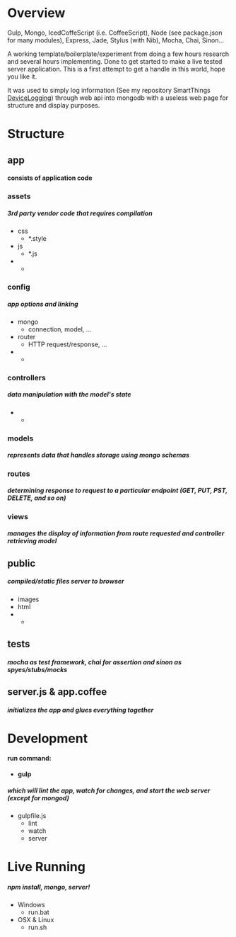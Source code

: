 # Overview

Gulp, Mongo, IcedCoffeScript (i.e. CoffeeScript), Node (see package.json for many modules), Express, Jade, Stylus (with Nib), Mocha, Chai, Sinon...

A working template/boilerplate/experiment from doing a few hours research and several hours implementing.  Done to get started to make a live tested server application.  This is a first attempt to get a handle in this world, hope you like it.

It was used to simply log information (See my repository SmartThings [DeviceLogging](https://github.com/justinlhudson/SmartThings)) through web api into mongodb with a useless web page for structure and display purposes.

# Structure

## app
#### consists of application code
### assets
##### 3rd party vendor code that requires compilation
- css
  - *.style
- js
  - *.js
- *
### config
##### app options and linking
- mongo
  - connection, model, ...
- router
  - HTTP request/response, ...
- *

### controllers
##### data manipulation with the model's state
- *

### models
##### represents data that handles storage using mongo schemas

### routes
##### determining response to request to a particular endpoint (GET, PUT, PST, DELETE, and so on)

### views
##### manages the display of information from route requested and controller retrieving model

## public
##### compiled/static files server to browser
- images
- html
- *

## tests
##### mocha as test framework, chai for assertion and sinon as spyes/stubs/mocks

## server.js & app.coffee
##### initializes the app and glues everything together

# Development
#### run command: 
- **gulp**
##### which will lint the app, watch for changes, and start the web server (except for mongod)
- gulpfile.js
  - lint
  - watch
  - server

# Live Running
##### npm install, mongo, server!
- Windows
  - run.bat
- OSX & Linux
  - run.sh
